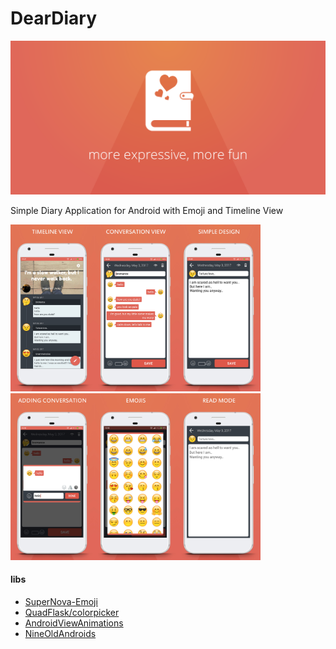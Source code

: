 # DearDiary

<img src="banner.png" width="800" alt="deardiary"/>

Simple Diary Application for Android with Emoji and Timeline View

<img src="slide1.jpg" width="400" alt="deardiary"></a>
<img src="slide2.jpg" width="400" alt="deardiary"></a>

#### libs
* [SuperNova-Emoji](https://github.com/hani-momanii/SuperNova-Emoji)
* [QuadFlask/colorpicker](https://github.com/QuadFlask/colorpicker)
* [AndroidViewAnimations](https://github.com/daimajia/AndroidViewAnimations)
* [NineOldAndroids](https://github.com/JakeWharton/NineOldAndroids)



